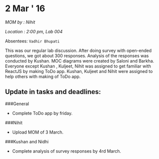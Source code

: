 2 Mar ' 16
============
*MOM by : Nihit*

*Location : 2:00 pm, Lab 004*

Absentees: `Vadhir Bhupati`

This was our regular lab discussion. After doing survey with open-ended questions, we got about 300 responses. Analysis of the responses was conducted by Kushan. MOC diagrams were created by Saloni and Barkha. Everyone except Kushan , Kuljeet, Nihit was assigned to get familiar with ReactJS by making ToDo app. Kushan, Kuljeet and Nihit were assigned to help others with  making of ToDo app.   

## Update in tasks and deadlines:

###General
* Complete ToDo app by friday.

###Nihit
* Upload MOM of 3 March.

###Kushan and Nidhi
* Complete analysis of survey responses by 4rd March.
